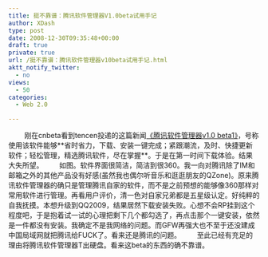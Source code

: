 ```yaml
---
title: 挺不靠谱：腾讯软件管理器V1.0beta试用手记
author: XDash
type: post
date: 2008-12-30T09:35:48+00:00
draft: true
private: true
url: /挺不靠谱：腾讯软件管理器v10beta试用手记.html
aktt_notify_twitter:
  - no
views:
  - 50
categories:
  - Web 2.0

---
```

<img decoding="async" src="attachments/month_0812/j20081230172226.jpg" border="0" alt="" />  
　　刚在cnbeta看到tencen投递的这篇新闻<a target="_blank" href="http://www.cnbeta.com/articles/73599.htm">《腾讯软件管理器v1.0 beta1》</a>，号称使用该软件能够**省时省力，下载、安装一键完成；紧跟潮流，及时、快捷更新软件；轻松管理，精选腾讯软件，尽在掌握**。于是在第一时间下载体验。结果大失所望。  
　　如图。软件界面很简洁，简洁到很360。我一向对腾讯除了IM和邮箱之外的其他产品没有好感(虽然我也偶尔听音乐和逛逛朋友的QZone)。原来腾讯软件管理器的确只是管理腾讯自家的软件，而不是之前预想的能够像360那样对常用软件进行管理。再看用户评价，清一色对自家兄弟都是五星级认定。好纯粹的自我抚摸。本想升级到QQ2009，结果居然下载安装失败。心想不会RP挂到这个程度吧，于是抱着试一试的心理把剩下几个都勾选了，再点击那个一键安装，依然是一件都没有安装。我确定不是我网络的问题。而GFW再强大也不至于还没建成中国局域网就把腾讯给FUCK了。看来还是腾讯的问题。  
　　至此已经有充足的理由将腾讯软件管理器T出硬盘。看来这beta的东西的确不靠谱。